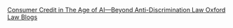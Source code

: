 [Consumer Credit in The Age of AI—Beyond Anti-Discrimination Law   Oxford Law Blogs](https://qi.tc/qi/111948)